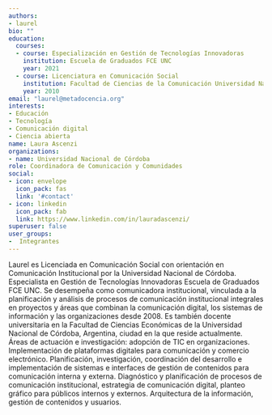 ```yaml
---
authors:
- laurel
bio: ""
education:
  courses:
  - course: Especialización en Gestión de Tecnologías Innovadoras
    institution: Escuela de Graduados FCE UNC
    year: 2021
  - course: Licenciatura en Comunicación Social
    institution: Facultad de Ciencias de la Comunicación Universidad Nacional de Córdoba
    year: 2010
email: "laurel@metadocencia.org"
interests:
- Educación
- Tecnología
- Comunicación digital
- Ciencia abierta
name: Laura Ascenzi
organizations:
- name: Universidad Nacional de Córdoba
role: Coordinadora de Comunicación y Comunidades
social:
- icon: envelope
  icon_pack: fas
  link: '#contact'
- icon: linkedin
  icon_pack: fab
  link: https://www.linkedin.com/in/lauradascenzi/
superuser: false
user_groups:
-  Integrantes
---
```


Laurel es Licenciada en Comunicación Social con orientación en Comunicación Institucional por la Universidad Nacional de Córdoba. Especialista en Gestión de Tecnologías Innovadoras Escuela de Graduados FCE UNC.
Se desempeña como comunicadora institucional, vinculada a la planificación y análisis de procesos de comunicación institucional integrales en proyectos y áreas que combinan la comunicación digital, los sistemas de información y las organizaciones desde 2008.
Es también docente universitaria en la Facultad de Ciencias Económicas de la Universidad Nacional de Córdoba, Argentina, ciudad en la que reside actualmente.
Áreas de actuación e investigación: adopción de TIC en organizaciones. Implementación de plataformas digitales para comunicación y comercio electrónico. Planificación, investigación, coordinación del desarrollo e implementación de sistemas e interfaces de gestión de contenidos para comunicación interna y externa.
Diagnóstico y planificación de procesos de comunicación institucional, estrategia de comunicación digital, planteo gráfico para públicos internos y externos. Arquitectura de la información, gestión de contenidos y usuarios.
